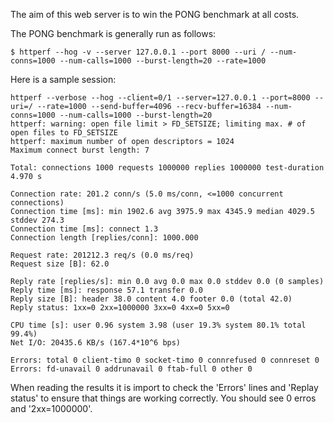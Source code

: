 The aim of this web server is to win the PONG benchmark at all costs.

The PONG benchmark is generally run as follows:

    $ httperf --hog -v --server 127.0.0.1 --port 8000 --uri / --num-conns=1000 --num-calls=1000 --burst-length=20 --rate=1000

Here is a sample session:

    httperf --verbose --hog --client=0/1 --server=127.0.0.1 --port=8000 --uri=/ --rate=1000 --send-buffer=4096 --recv-buffer=16384 --num-conns=1000 --num-calls=1000 --burst-length=20
    httperf: warning: open file limit > FD_SETSIZE; limiting max. # of open files to FD_SETSIZE
    httperf: maximum number of open descriptors = 1024
    Maximum connect burst length: 7
    
    Total: connections 1000 requests 1000000 replies 1000000 test-duration 4.970 s
    
    Connection rate: 201.2 conn/s (5.0 ms/conn, <=1000 concurrent connections)
    Connection time [ms]: min 1902.6 avg 3975.9 max 4345.9 median 4029.5 stddev 274.3
    Connection time [ms]: connect 1.3
    Connection length [replies/conn]: 1000.000
    
    Request rate: 201212.3 req/s (0.0 ms/req)
    Request size [B]: 62.0

    Reply rate [replies/s]: min 0.0 avg 0.0 max 0.0 stddev 0.0 (0 samples)
    Reply time [ms]: response 57.1 transfer 0.0
    Reply size [B]: header 38.0 content 4.0 footer 0.0 (total 42.0)
    Reply status: 1xx=0 2xx=1000000 3xx=0 4xx=0 5xx=0
    
    CPU time [s]: user 0.96 system 3.98 (user 19.3% system 80.1% total 99.4%)
    Net I/O: 20435.6 KB/s (167.4*10^6 bps)
    
    Errors: total 0 client-timo 0 socket-timo 0 connrefused 0 connreset 0
    Errors: fd-unavail 0 addrunavail 0 ftab-full 0 other 0

When reading the results it is import to check the 'Errors' lines and 'Replay status' to ensure that things are working correctly. You should see 0 erros and '2xx=1000000'.

